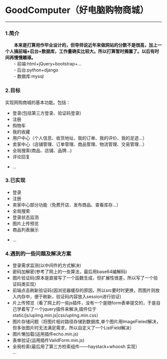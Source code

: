 # GoodComputer（好电脑购物商城）             
---
### 1.简介
&emsp;&emsp;**本来是打算用作毕业设计的，但导师说近年来做网站的分数不是很高，加上一个人搞前端+后台+数据库，工作量确实比较大。所以打算暂时搁置了。以后有时间再慢慢雕琢。**                 
&emsp;&emsp;- 前端:html+jQuery+bootstrap+...                    
&emsp;&emsp;- 后台:python+django                
&emsp;&emsp;- 数据库:mysql                 


### 2.目标
实现网购商城的基本功能。包括：               
* 登录(包括第三方登录、验证码登录)
* 注册
* 购物车
* 我的收藏
* 用户中心（个人信息、收货地址、我的订单、我的评价、我的足迹...）
* 卖家中心（店铺管理、订单管理、商品管理、物流管理、交易管理...）
* 全局搜索(商品、店铺、品牌...)
* 评论回复
- ...

### 3.已实现
* 登录
* 注册
* 卖家中心部分功能（免费开店、发布商品、查看库存...）
* 全局搜索
* 登录状态监测
* 图片上传预览
* 商品列表展示
- ...

### 4.遇到的一些问题及解决方案        
- 登录需求监测(以中间件的方式解决)               
- 密码加解密(参考了网上的一些算法，最后用base64编解码)            
- 图片验证码(原本是直接写了一个函数生成，但扩展性很差，所以写了一个验证码类实现）          
- 前端点击刷新验证码(因浏览器缓存的原因，所以src要时时更换，而图片则放入内存中，便于刷新，验证码内容放入session进行验证)           
- 片上传预览（看了网上的一些js插件，没有一个是随form表单提交的，于是自己学着写了一个jquery插件来解决,插件位于static/js/upImg.min.js|css/upImg.min.css）            
- 图片存储问题（将图片相对路径存储到数据库,单个图片用ImageFieled解决，但多张图片时无法满足需求，所以自定义了一个ListField解决）                 
- 图片懒加载(运用插件echo.min.js)        
- 表单验证(运用插件ValidForm.min.js)        
- 全局检索(最后用了第三方检索组件——haystack+whoosh 实现）       
...
